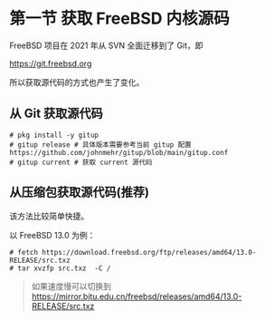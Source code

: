 # 第一节 获取 FreeBSD 内核源码

FreeBSD 项目在 2021 年从 SVN 全面迁移到了 Git，即

https://git.freebsd.org

所以获取源代码的方式也产生了变化。

## 从 Git 获取源代码

```
# pkg install -y gitup 
# gitup release # 具体版本需要参考当前 gitup 配置 https://github.com/johnmehr/gitup/blob/main/gitup.conf
# gitup current # 获取 current 源代码
```

## 从压缩包获取源代码(推荐)

该方法比较简单快捷。

以 FreeBSD 13.0 为例：

```
# fetch https://download.freebsd.org/ftp/releases/amd64/13.0-RELEASE/src.txz
# tar xvzfp src.txz  -C /
```
>如果速度慢可以切换到 <https://mirror.bjtu.edu.cn/freebsd/releases/amd64/13.0-RELEASE/src.txz>
